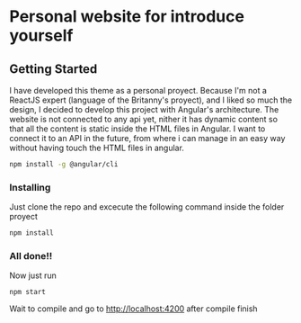 # Personal website for introduce yourself

## Getting Started

I have developed this theme as a personal proyect. 
Because I'm not a ReactJS expert (language of the Britanny's proyect), and I liked so much the design, I decided to develop this project with Angular's architecture. The website is not connected to any api yet, nither it has dynamic content so that all the content is static inside the HTML files in Angular. I want to connect it to an API in the future, from where i can manage in an easy way without having touch the HTML files in angular.



``` bash
npm install -g @angular/cli
```

### Installing

Just clone  the repo and excecute the following command inside the folder proyect

``` bash
npm install
```

### All done!!

Now just run
```
npm start
```
Wait to compile and go to [http://localhost:4200](http://localhost:4200) after compile finish


